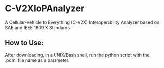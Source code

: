 # C-V2XIoPAnalyzer
A Cellular-Vehicle to Everything (C-V2X) Interoperability Analyzer based on SAE  and IEEE 1609.X Standards.

## How to Use:
After downloading, in a UNIX/Bash shell, run the python script with the .pdml file name as a parameter.
